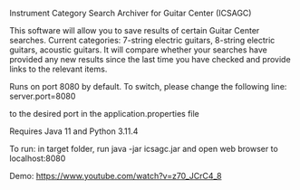 Instrument Category Search Archiver for Guitar Center (ICSAGC)

This software will allow you to save results of certain Guitar Center searches.
Current categories: 7-string electric guitars, 8-string electric guitars, acoustic guitars.
It will compare whether your searches have provided any new results since the last time you have checked and provide links to the relevant items.

Runs on port 8080 by default. To switch, please change the following line: 
server.port=8080

to the desired port in the application.properties file


Requires Java 11 and Python 3.11.4

To run: in target folder, run java -jar icsagc.jar
and open web browser to localhost:8080

Demo:
https://www.youtube.com/watch?v=z70_JCrC4_8
